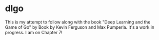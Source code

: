 # dlgo

This is my attempt to follow along with the book "Deep Learning and the Game of Go" by Book by Kevin Ferguson and Max Pumperla.  It's a work in progress.  I am on Chapter 7!
